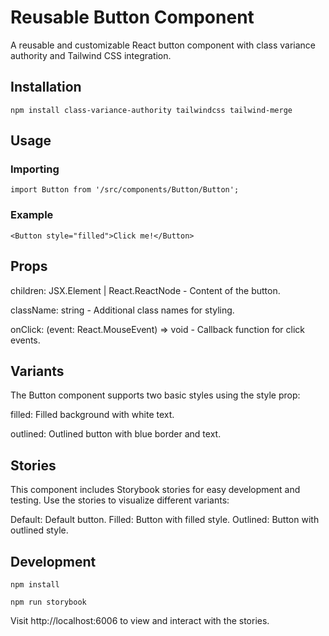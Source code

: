 # Reusable Button Component
A reusable and customizable React button component with class variance authority and Tailwind CSS integration.


## Installation

```
npm install class-variance-authority tailwindcss tailwind-merge

```

## Usage

### Importing

```
import Button from '/src/components/Button/Button';

```

### Example

```
<Button style="filled">Click me!</Button>

```

## Props
children: JSX.Element | React.ReactNode - Content of the button.

className: string - Additional class names for styling.

onClick: (event: React.MouseEvent<HTMLButtonElement>) => void - Callback function for click events.


## Variants

The Button component supports two basic styles using the style prop:

filled: Filled background with white text.

outlined: Outlined button with blue border and text.


## Stories

This component includes Storybook stories for easy development and testing. Use the stories to visualize different variants:

Default: Default button.
Filled: Button with filled style.
Outlined: Button with outlined style.


## Development

```
npm install

```

```
npm run storybook

```

Visit http://localhost:6006 to view and interact with the stories.


